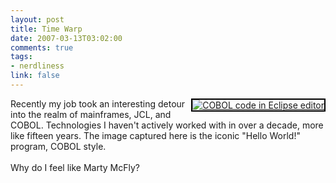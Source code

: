 ```yaml
--- 
layout: post
title: Time Warp
date: 2007-03-13T03:02:00
comments: true
tags:
- nerdliness
link: false
---
```

<div style="float: right; margin-left: 10px; margin-bottom: 10px;">
<a href="http://www.flickr.com/photos/zanshin/420327243/" title="COBOL code in Eclipse editor"><img src="http://farm1.static.flickr.com/179/420327243_fe4bf87835_m.jpg" alt="COBOL code in Eclipse editor" style="border: solid 2px #000000;" /></a>
<br />
</div>
<p>Recently my job took an interesting detour into the realm of mainframes, JCL, and COBOL. Technologies I haven't actively worked with in over a decade, more like fifteen years. The image captured here is the iconic "Hello World!" program, COBOL style. <br />
<br />
Why do I feel like Marty McFly?</p>
<br clear="all" />
